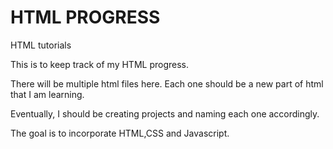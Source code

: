 # HTML PROGRESS

HTML tutorials

This is to keep track of my HTML progress.

There will be multiple html files here. Each one should be a new part of html that I am learning.

Eventually, I should be creating projects and naming each one accordingly.

The goal is to incorporate HTML,CSS and Javascript.
